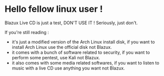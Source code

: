 # Hello fellow linux user !

Blazux Live CD is just a test, DON'T USE IT ! Seriously, just don't.

If you're still reading :
 - it's just a modified version of the Arch Linux install disk, if you want to install Arch Linux use the official disk not Blazux. 
 - it comes with a bunch of software related to security, if you want to perform some pentest, use Kali not Blazux.
 - it also comes with some media related softwares, if you want to listen to music with a live CD use anything you want not Blazux.


